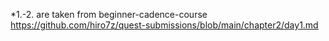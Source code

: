 *1.-2. are taken from beginner-cadence-course
https://github.com/hiro7z/quest-submissions/blob/main/chapter2/day1.md
